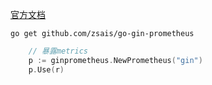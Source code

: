 
[官方文档](https://github.com/zsais/go-gin-prometheus)

`go get github.com/zsais/go-gin-prometheus`
```go
	// 暴露metrics
	p := ginprometheus.NewPrometheus("gin")
	p.Use(r)
```